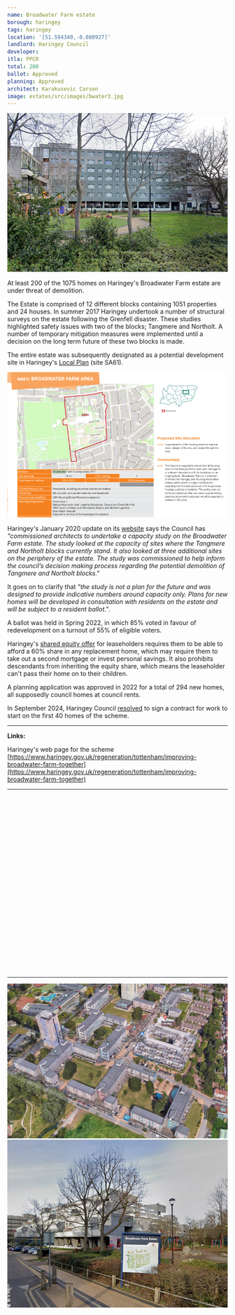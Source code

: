 ```yaml
---
name: Broadwater Farm estate 
borough: haringey
tags: haringey
location: '[51.594340,-0.080927]'
landlord: Haringey Council
developer:
itla: PPCR
total: 200
ballot: Approved
planning: Approved
architect: Karakusevic Carson
image: estates/src/images/bwater3.jpg
---
```

![Broadwater farm estate image](src/images/bwater3.jpg)

At least 200 of the 1075 homes on Haringey's Broadwater Farm estate are under threat of demolition.

The Estate is comprised of 12 different blocks containing 1051 properties and 24 houses. In summer 2017 Haringey undertook a number of structural surveys on the estate following the Grenfell disaster. These studies highlighted safety issues with two of the blocks; Tangmere and Northolt. A number of temporary mitigation measures were implemented until a decision on the long term future of these two blocks is made.

The entire estate was subsequently designated as a potential development site in Haringey's [Local Plan](https://www.haringey.gov.uk/sites/haringeygovuk/files/final_haringey_site_allocations_dtp_online.pdf) (site SA61).

![Broadwater farm estate image](src/images/bwfarmlp.png)

Haringey's January 2020 update on its [website](https://www.haringey.gov.uk/housing/broadwater-farm) says the Council has _"commissioned architects to undertake a capacity study on the Broadwater Farm estate. The study looked at the capacity of sites where the Tangmere and Northolt blocks currently stand. It also looked at three additional sites on the periphery of the estate. The study was commissioned to help inform the council’s decision making process regarding the potential demolition of Tangmere and Northolt blocks."_

It goes on to clarify that _"the study is not a plan for the future and was designed to provide indicative numbers around capacity only. Plans for new homes will be developed in consultation with residents on the estate and will be subject to a resident ballot."_.

A ballot was held in Spring 2022, in which 85% voted in favour of redevelopment on a turnout of 55% of eligible voters.

Haringey's [shared equity offer](https://www.haringey.gov.uk/sites/haringeygovuk/files/broadwater_farm_rehousing_and_payments_policy.pdf) for leaseholders requires them to be able to afford a 60% share in any replacement home, which may require them to take out a second mortgage or invest personal savings. It also prohibits descendants from inheriting the equity share, which means the leaseholder can't pass their home on to their children.

A planning application was approved in 2022 for a total of 294 new homes, all supposedly council homes at council rents.

In September 2024, Haringey Council [resolved](https://new.haringey.gov.uk/news/20240918/major-milestone-broadwater-farm-estate) to sign a contract for work to start on the first 40 homes of the scheme. 

---

__Links:__

Haringey's web page for the scheme [https://www.haringey.gov.uk/regeneration/tottenham/improving-broadwater-farm-together](https://www.haringey.gov.uk/regeneration/tottenham/improving-broadwater-farm-together)

---

<!------------THE CODE BELOW RENDERS THE MAP - DO NOT EDIT! ---------------------------->

<div id="map" style="width: 100%; height: 400px;"></div>

<script>
  var map = L.map('map').setView({{ location }}, 13);
  L.tileLayer('https://tile.openstreetmap.org/{z}/{x}/{y}.png', {
  maxZoom: 19,
attribution: '&copy; <a href="http://www.openstreetmap.org/copyright">OpenStreetMap</a>'
}).addTo(map);
var circle = L.circle({{ location }}, {
    color: 'red',
    fillColor: '#f03',
    fillOpacity: 0.5,
    radius: 500
}).addTo(map);
</script>

---

![Broadwater farm estate image](src/images/bwater1.jpg)
![Broadwater farm estate image](src/images/bwater2.jpg)


